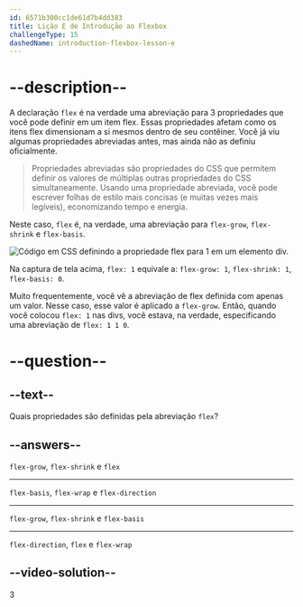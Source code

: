 ```yaml
---
id: 6571b300cc1de61d7b4dd383
title: Lição E de Introdução ao Flexbox
challengeType: 15
dashedName: introduction-flexbox-lesson-e
---
```


# --description--

A declaração `flex` é na verdade uma abreviação para 3 propriedades que você pode definir em um item flex. Essas propriedades afetam como os itens flex dimensionam a si mesmos dentro de seu contêiner. Você já viu algumas propriedades abreviadas antes, mas ainda não as definiu oficialmente.

> Propriedades abreviadas são propriedades do CSS que permitem definir os valores de múltiplas outras propriedades do CSS simultaneamente. Usando uma propriedade abreviada, você pode escrever folhas de estilo mais concisas (e muitas vezes mais legíveis), economizando tempo e energia.

Neste caso, `flex` é, na verdade, uma abreviação para `flex-grow`, `flex-shrink` e `flex-basis`.

<img src="https://cdn.freecodecamp.org/curriculum/odin-project/flex-box/flexbox-04.png" alt="Código em CSS definindo a propriedade flex para 1 em um elemento div." />

Na captura de tela acima, `flex: 1` equivale a: `flex-grow: 1`, `flex-shrink: 1`, `flex-basis: 0`.

Muito frequentemente, você vê a abreviação de flex definida com apenas um valor. Nesse caso, esse valor é aplicado a `flex-grow`. Então, quando você colocou `flex: 1` nas divs, você estava, na verdade, especificando uma abreviação de `flex: 1 1 0`.

# --question--

## --text--

Quais propriedades são definidas pela abreviação `flex`?

## --answers--

`flex-grow`, `flex-shrink` e `flex`

---

`flex-basis`, `flex-wrap` e `flex-direction`

---

`flex-grow`, `flex-shrink` e `flex-basis`

---

`flex-direction`, `flex` e `flex-wrap`

## --video-solution--

3
